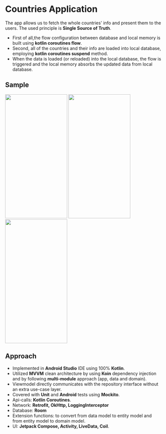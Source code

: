 # Countries Application

The app allows us to fetch the whole countries' info and present them to the users. The used principle is **Single Source of Truth**.
* First of all,the flow configuration between database and local memory is built using **kotlin coroutines flow**.
* Second, all of the countries and their info are loaded into local database, employing **kotlin coroutines suspend** method.
* When the data is loaded (or reloaded) into the local database, the flow is triggered and the local memory absorbs the updated data from local database.

## Sample
<img src="GIF/record1.gif" width="200" height="400"/> <img src="GIF/record2.gif" width="200" height="400"/> <img src="GIF/record3.gif" width="200" height="400"/>

## Approach
* Implemented in **Android Studio** IDE using 100% **Kotlin**.
* Utilized **MVVM** clean architecture by using **Koin** dependency injection and by following **multi-module** approach (app, data and domain).
* Viewmodel directly communicates with the repository interface without an extra use-case layer.
* Covered with **Unit** and **Android** tests using **Mockito**.
* Api-calls: **Kotlin Coroutines**.
* Network: **Retrofit, OkHttp, LoggingInterceptor**
* Database: **Room**
* Extension functions: to convert from data model to entity model and from entity model to domain model.
* UI: **Jetpack Compose, Activity, LiveData, Coil**. 
